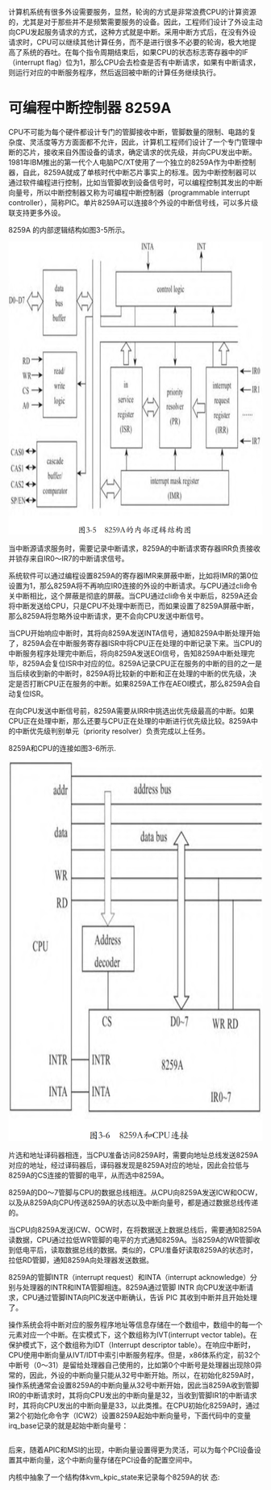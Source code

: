 
计算机系统有很多外设需要服务，显然，轮询的方式是非常浪费CPU的计算资源的，尤其是对于那些并不是频繁需要服务的设备。因此，工程师们设计了外设主动向CPU发起服务请求的方式，这种方式就是中断。采用中断方式后，在没有外设请求时，CPU可以继续其他计算任务，而不是进行很多不必要的轮询，极大地提高了系统的吞吐。在每个指令周期结束后，如果CPU的状态标志寄存器中的IF（interrupt flag）位为1，那么CPU会去检查是否有中断请求，如果有中断请求，则运行对应的中断服务程序，然后返回被中断的计算任务继续执行。

# 可编程中断控制器 8259A

CPU不可能为每个硬件都设计专门的管脚接收中断，管脚数量的限制、电路的复杂度、灵活度等方方面面都不允许，因此，计算机工程师们设计了一个专门管理中断的芯片，接收来自外围设备的请求，确定请求的优先级，并向CPU发出中断。1981年IBM推出的第一代个人电脑PC/XT使用了一个独立的8259A作为中断控制器，自此，8259A就成了单核时代中断芯片事实上的标准。因为中断控制器可以通过软件编程进行控制，比如当管脚收到设备信号时，可以编程控制其发出的中断向量号，所以中断控制器又称为可编程中断控制器（programmable interrupt controller），简称PIC。单片8259A可以连接8个外设的中断信号线，可以多片级联支持更多外设。

8259A 的内部逻辑结构如图3-5所示。

![2024-03-04-18-59-38.png](./images/2024-03-04-18-59-38.png)

当中断源请求服务时，需要记录中断请求，8259A的中断请求寄存器IRR负责接收并锁存来自IR0～IR7的中断请求信号。

系统软件可以通过编程设置8259A的寄存器IMR来屏蔽中断，比如将IMR的第0位设置为1，那么8259A将不再响应IR0连接的外设的中断请求。与CPU通过cli命令关中断相比，这个屏蔽是彻底的屏蔽。当CPU通过cli命令关中断后，8259A还会将中断发送给CPU，只是CPU不处理中断而已，而如果设置了8259A屏蔽中断，那么8259A将忽略外设中断请求，更不会向CPU发送中断信号。

当CPU开始响应中断时，其将向8259A发送INTA信号，通知8259A中断处理开始了，8259A会在中断服务寄存器ISR中将CPU正在处理的中断记录下来。当CPU的中断服务程序处理完中断后，将向8259A发送EOI信号，告知8259A中断处理完毕，8259A会复位ISR中对应的位。8259A记录CPU正在服务的中断的目的之一是当后续收到新的中断时，8259A将比较新的中断和正在处理的中断的优先级，决定是否打断CPU正在服务的中断。如果8259A工作在AEOI模式，那么8259A会自动复位ISR。

在向CPU发送中断信号前，8259A需要从IRR中挑选出优先级最高的中断。如果CPU正在处理中断，那么还要与CPU正在处理的中断进行优先级比较。8259A中的中断优先级判别单元（priority resolver）负责完成以上任务。

8259A和CPU的连接如图3-6所示.

![2024-03-04-19-01-43.png](./images/2024-03-04-19-01-43.png)

片选和地址译码器相连，当CPU准备访问8259A时，需要向地址总线发送8259A对应的地址，经过译码器后，译码器发现是8259A对应的地址，因此会拉低与8259A的CS连接的管脚的电平，从而选中8259A。

8259A的D0～7管脚与CPU的数据总线相连。从CPU向8259A发送ICW和OCW，以及从8259A向CPU传送8259A的状态以及中断向量号，都是通过数据总线传递的。

当CPU向8259A发送ICW、OCW时，在将数据送上数据总线后，需要通知8259A读数据，CPU通过拉低WR管脚的电平的方式通知8259A。当8259A的WR管脚收到低电平后，读取数据总线的数据。类似的，CPU准备好读取8259A的状态时，拉低RD管脚，通知8259A向处理器发送数据。

8259A的管脚INTR（interrupt request）和INTA（interrupt acknowledge）分别与处理器的INTR和INTA管脚相连。8259A通过管脚 INTR 向CPU发送中断请求，CPU通过管脚INTA向PIC发送中断确认，告诉 PIC 其收到中断并且开始处理了。

操作系统会将中断对应的服务程序地址等信息存储在一个数组中，数组中的每一个元素对应一个中断。在实模式下，这个数组称为IVT(interrupt vector table)。在保护模式下，这个数组称为IDT（Interrupt descriptor table）。在响应中断时，CPU使用中断向量从IVT/IDT中索引中断服务程序。但是，x86体系约定，前32个中断号（0～31）是留给处理器自己使用的，比如第0个中断号是处理器出现除0异常的，因此，外设的中断向量只能从32号中断开始。所以，在初始化8259A时，操作系统通常会设置8259A的中断向量从32号中断开始，因此当8259A收到管脚IR0的中断请求时，其将向CPU发出的中断向量是32，当收到管脚IR1的中断请求时，其将向CPU发出的中断向量是33，以此类推。在CPU初始化8259A时，通过第2个初始化命令字（ICW2）设置8259A起始中断向量号，下面代码中的变量irq_base记录的就是起始中断向量号：

```cpp

```

后来，随着APIC和MSI的出现，中断向量设置得更为灵活，可以为每个PCI设备设置其中断向量，这个中断向量存储在PCI设备的配置空间中。

内核中抽象了一个结构体kvm_kpic_state来记录每个8259A的状
态:

